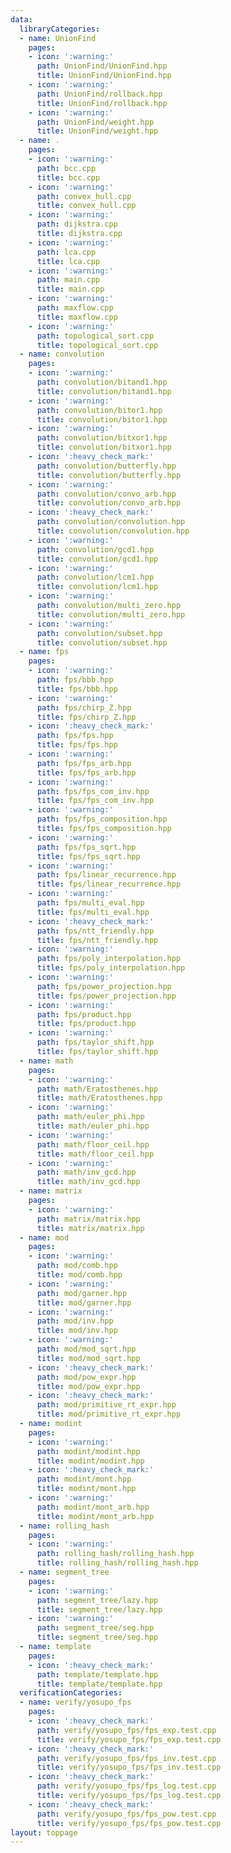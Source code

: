 ```yaml
---
data:
  libraryCategories:
  - name: UnionFind
    pages:
    - icon: ':warning:'
      path: UnionFind/UnionFind.hpp
      title: UnionFind/UnionFind.hpp
    - icon: ':warning:'
      path: UnionFind/rollback.hpp
      title: UnionFind/rollback.hpp
    - icon: ':warning:'
      path: UnionFind/weight.hpp
      title: UnionFind/weight.hpp
  - name: .
    pages:
    - icon: ':warning:'
      path: bcc.cpp
      title: bcc.cpp
    - icon: ':warning:'
      path: convex_hull.cpp
      title: convex_hull.cpp
    - icon: ':warning:'
      path: dijkstra.cpp
      title: dijkstra.cpp
    - icon: ':warning:'
      path: lca.cpp
      title: lca.cpp
    - icon: ':warning:'
      path: main.cpp
      title: main.cpp
    - icon: ':warning:'
      path: maxflow.cpp
      title: maxflow.cpp
    - icon: ':warning:'
      path: topological_sort.cpp
      title: topological_sort.cpp
  - name: convolution
    pages:
    - icon: ':warning:'
      path: convolution/bitand1.hpp
      title: convolution/bitand1.hpp
    - icon: ':warning:'
      path: convolution/bitor1.hpp
      title: convolution/bitor1.hpp
    - icon: ':warning:'
      path: convolution/bitxor1.hpp
      title: convolution/bitxor1.hpp
    - icon: ':heavy_check_mark:'
      path: convolution/butterfly.hpp
      title: convolution/butterfly.hpp
    - icon: ':warning:'
      path: convolution/convo_arb.hpp
      title: convolution/convo_arb.hpp
    - icon: ':heavy_check_mark:'
      path: convolution/convolution.hpp
      title: convolution/convolution.hpp
    - icon: ':warning:'
      path: convolution/gcd1.hpp
      title: convolution/gcd1.hpp
    - icon: ':warning:'
      path: convolution/lcm1.hpp
      title: convolution/lcm1.hpp
    - icon: ':warning:'
      path: convolution/multi_zero.hpp
      title: convolution/multi_zero.hpp
    - icon: ':warning:'
      path: convolution/subset.hpp
      title: convolution/subset.hpp
  - name: fps
    pages:
    - icon: ':warning:'
      path: fps/bbb.hpp
      title: fps/bbb.hpp
    - icon: ':warning:'
      path: fps/chirp_Z.hpp
      title: fps/chirp_Z.hpp
    - icon: ':heavy_check_mark:'
      path: fps/fps.hpp
      title: fps/fps.hpp
    - icon: ':warning:'
      path: fps/fps_arb.hpp
      title: fps/fps_arb.hpp
    - icon: ':warning:'
      path: fps/fps_com_inv.hpp
      title: fps/fps_com_inv.hpp
    - icon: ':warning:'
      path: fps/fps_composition.hpp
      title: fps/fps_composition.hpp
    - icon: ':warning:'
      path: fps/fps_sqrt.hpp
      title: fps/fps_sqrt.hpp
    - icon: ':warning:'
      path: fps/linear_recurrence.hpp
      title: fps/linear_recurrence.hpp
    - icon: ':warning:'
      path: fps/multi_eval.hpp
      title: fps/multi_eval.hpp
    - icon: ':heavy_check_mark:'
      path: fps/ntt_friendly.hpp
      title: fps/ntt_friendly.hpp
    - icon: ':warning:'
      path: fps/poly_interpolation.hpp
      title: fps/poly_interpolation.hpp
    - icon: ':warning:'
      path: fps/power_projection.hpp
      title: fps/power_projection.hpp
    - icon: ':warning:'
      path: fps/product.hpp
      title: fps/product.hpp
    - icon: ':warning:'
      path: fps/taylor_shift.hpp
      title: fps/taylor_shift.hpp
  - name: math
    pages:
    - icon: ':warning:'
      path: math/Eratosthenes.hpp
      title: math/Eratosthenes.hpp
    - icon: ':warning:'
      path: math/euler_phi.hpp
      title: math/euler_phi.hpp
    - icon: ':warning:'
      path: math/floor_ceil.hpp
      title: math/floor_ceil.hpp
    - icon: ':warning:'
      path: math/inv_gcd.hpp
      title: math/inv_gcd.hpp
  - name: matrix
    pages:
    - icon: ':warning:'
      path: matrix/matrix.hpp
      title: matrix/matrix.hpp
  - name: mod
    pages:
    - icon: ':warning:'
      path: mod/comb.hpp
      title: mod/comb.hpp
    - icon: ':warning:'
      path: mod/garner.hpp
      title: mod/garner.hpp
    - icon: ':warning:'
      path: mod/inv.hpp
      title: mod/inv.hpp
    - icon: ':warning:'
      path: mod/mod_sqrt.hpp
      title: mod/mod_sqrt.hpp
    - icon: ':heavy_check_mark:'
      path: mod/pow_expr.hpp
      title: mod/pow_expr.hpp
    - icon: ':heavy_check_mark:'
      path: mod/primitive_rt_expr.hpp
      title: mod/primitive_rt_expr.hpp
  - name: modint
    pages:
    - icon: ':warning:'
      path: modint/modint.hpp
      title: modint/modint.hpp
    - icon: ':heavy_check_mark:'
      path: modint/mont.hpp
      title: modint/mont.hpp
    - icon: ':warning:'
      path: modint/mont_arb.hpp
      title: modint/mont_arb.hpp
  - name: rolling_hash
    pages:
    - icon: ':warning:'
      path: rolling_hash/rolling_hash.hpp
      title: rolling_hash/rolling_hash.hpp
  - name: segment_tree
    pages:
    - icon: ':warning:'
      path: segment_tree/lazy.hpp
      title: segment_tree/lazy.hpp
    - icon: ':warning:'
      path: segment_tree/seg.hpp
      title: segment_tree/seg.hpp
  - name: template
    pages:
    - icon: ':heavy_check_mark:'
      path: template/template.hpp
      title: template/template.hpp
  verificationCategories:
  - name: verify/yosupo_fps
    pages:
    - icon: ':heavy_check_mark:'
      path: verify/yosupo_fps/fps_exp.test.cpp
      title: verify/yosupo_fps/fps_exp.test.cpp
    - icon: ':heavy_check_mark:'
      path: verify/yosupo_fps/fps_inv.test.cpp
      title: verify/yosupo_fps/fps_inv.test.cpp
    - icon: ':heavy_check_mark:'
      path: verify/yosupo_fps/fps_log.test.cpp
      title: verify/yosupo_fps/fps_log.test.cpp
    - icon: ':heavy_check_mark:'
      path: verify/yosupo_fps/fps_pow.test.cpp
      title: verify/yosupo_fps/fps_pow.test.cpp
layout: toppage
---
```

